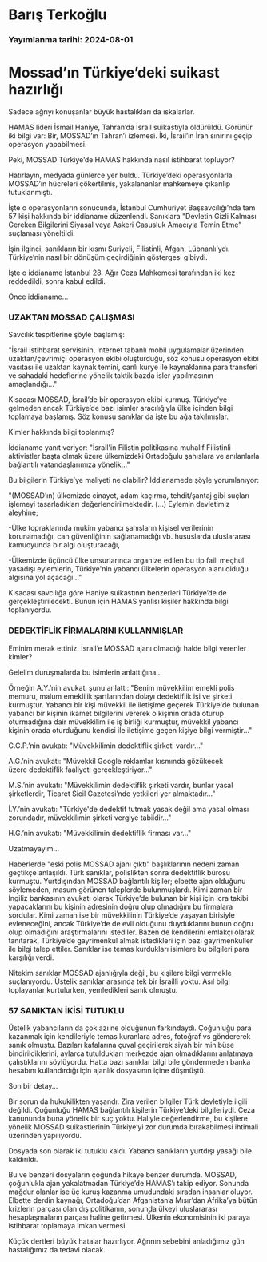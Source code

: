 # Barış Terkoğlu

### Yayımlanma tarihi: 2024-08-01

# Mossad’ın Türkiye’deki suikast hazırlığı

Sadece ağrıyı konuşanlar büyük hastalıkları da ıskalarlar.

HAMAS lideri İsmail Haniye, Tahran’da İsrail suikastıyla öldürüldü. Görünür iki bilgi var: Bir, MOSSAD’ın Tahran’ı izlemesi. İki, İsrail’in İran sınırını geçip operasyon yapabilmesi.

Peki, MOSSAD Türkiye’de HAMAS hakkında nasıl istihbarat topluyor?

Hatırlayın, medyada günlerce yer buldu. Türkiye’deki operasyonlarla MOSSAD’ın hücreleri çökertilmiş, yakalananlar mahkemeye çıkarılıp tutuklanmıştı.

İşte o operasyonların sonucunda, İstanbul Cumhuriyet Başsavcılığı’nda tam 57 kişi hakkında bir iddianame düzenlendi. Sanıklara "Devletin Gizli Kalması Gereken Bilgilerini Siyasal veya Askeri Casusluk Amacıyla Temin Etme" suçlaması yöneltildi.

İşin ilginci, sanıkların bir kısmı Suriyeli, Filistinli, Afgan, Lübnanlı’ydı. Türkiye’nin nasıl bir dönüşüm geçirdiğinin göstergesi gibiydi.

İşte o iddianame İstanbul 28. Ağır Ceza Mahkemesi tarafından iki kez reddedildi, sonra kabul edildi.

Önce iddianame…


### UZAKTAN MOSSAD ÇALIŞMASI

Savcılık tespitlerine şöyle başlamış:

"İsrail istihbarat servisinin, internet tabanlı mobil uygulamalar üzerinden uzaktan/çevrimiçi operasyon ekibi oluşturduğu, söz konusu operasyon ekibi vasıtası ile uzaktan kaynak temini, canlı kurye ile kaynaklarına para transferi ve sahadaki hedeflerine yönelik taktik bazda isler yapılmasının amaçlandığı…"

Kısacası MOSSAD, İsrail’de bir operasyon ekibi kurmuş. Türkiye’ye gelmeden ancak Türkiye’de bazı isimler aracılığıyla ülke içinden bilgi toplamaya başlamış. Söz konusu sanıklar da işte bu ağa takılmışlar.

Kimler hakkında bilgi toplanmış?

İddianame yanıt veriyor: "İsrail'in Filistin politikasına muhalif Filistinli aktivistler başta olmak üzere ülkemizdeki Ortadoğulu şahıslara ve anılanlarla bağlantılı vatandaşlarımıza yönelik…"

Bu bilgilerin Türkiye’ye maliyeti ne olabilir? İddianamede şöyle yorumlanıyor:

"(MOSSAD’ın) ülkemizde cinayet, adam kaçırma, tehdit/şantaj gibi suçları işlemeyi tasarladıkları değerlendirilmektedir. (…) Eylemin devletimiz aleyhine;

-Ülke topraklarında mukim yabancı şahısların kişisel verilerinin korunamadığı, can güvenliğinin sağlanamadığı vb. hususlarda uluslararası kamuoyunda bir algı oluşturacağı,

-Ülkemizde üçüncü ülke unsurlarınca organize edilen bu tip faili meçhul yasadışı eylemlerin, Türkiye'nin yabancı ülkelerin operasyon alanı olduğu algısına yol açacağı…"

Kısacası savcılığa göre Haniye suikastının benzerleri Türkiye’de de gerçekleştirilecekti. Bunun için HAMAS yanlısı kişiler hakkında bilgi toplanıyordu.


### DEDEKTİFLİK FİRMALARINI KULLANMIŞLAR

Eminim merak ettiniz. İsrail’e MOSSAD ajanı olmadığı halde bilgi verenler kimler?

Gelelim duruşmalarda bu isimlerin anlattığına…

Örneğin A.Y.’nin avukatı şunu anlattı: "Benim müvekkilim emekli polis memuru, malum emeklilik şartlarından dolayı dedektiflik işi ve şirketi kurmuştur. Yabancı bir kişi müvekkil ile iletişime geçerek Türkiye'de bulunan yabancı bir kişinin ikamet bilgilerini vererek o kişinin orada oturup oturmadığına dair müvekkilim ile iş birliği kurmuştur, müvekkil yabancı kişinin orada oturduğunu kendisi ile iletişime geçen kişiye bilgi vermiştir…"

C.C.P.’nin avukatı: "Müvekkilimin dedektiflik şirketi vardır…"

A.G.’nin avukatı: "Müvekkil Google reklamlar kısmında gözükecek üzere dedektiflik faaliyeti gerçekleştiriyor…"

M.S.’nin avukatı: "Müvekkilimin dedektiflik şirketi vardır, bunlar yasal şirketlerdir, Ticaret Sicil Gazetesi’nde yetkileri yer almaktadır…"

İ.Y.’nin avukatı: "Türkiye'de dedektif tutmak yasak değil ama yasal olması zorundadır, müvekkilimin şirketi vergiye tabiidir…"

H.G.’nin avukatı: "Müvekkilimin dedektiflik firması var…"

Uzatmayayım…

Haberlerde "eski polis MOSSAD ajanı çıktı" başlıklarının nedeni zaman geçtikçe anlaşıldı. Türk sanıklar, polislikten sonra dedektiflik bürosu kurmuştu. Yurtdışından MOSSAD bağlantılı kişiler; elbette ajan olduğunu söylemeden, masum görünen taleplerde bulunmuşlardı. Kimi zaman bir İngiliz bankasının avukatı olarak Türkiye’de bulunan bir kişi için icra takibi yapacaklarını bu kişinin adresinin doğru olup olmadığını bu firmalara sordular. Kimi zaman ise bir müvekkilinin Türkiye’de yaşayan birisiyle evleneceğini, ancak Türkiye’de de evli olduğunu duyduklarını bunun doğru olup olmadığını araştırmalarını istediler. Bazen de kendilerini emlakçı olarak tanıtarak, Türkiye’de gayrimenkul almak istedikleri için bazı gayrimenkuller ile bilgi talep ettiler. Sanıklar ise temas kurdukları isimlere bu bilgileri para karşılığı verdi.

Nitekim sanıklar MOSSAD ajanlığıyla değil, bu kişilere bilgi vermekle suçlanıyordu. Üstelik sanıklar arasında tek bir İsrailli yoktu. Asıl bilgi toplayanlar kurtulurken, yemledikleri sanık olmuştu.


### 57 SANIKTAN İKİSİ TUTUKLU

Üstelik yabancıların da çok azı ne olduğunun farkındaydı. Çoğunluğu para kazanmak için kendileriyle temas kuranlara adres, fotoğraf vs göndererek sanık olmuştu. Bazıları kafalarına çuval geçirilerek siyah bir minibüse bindirildiklerini, aylarca tutuldukları merkezde ajan olmadıklarını anlatmaya çalıştıklarını söylüyordu. Hatta bazı sanıklar bilgi bile göndermeden banka hesabını kullandırdığı için ajanlık dosyasının içine düşmüştü.

Son bir detay…

Bir sorun da hukukilikten yaşandı. Zira verilen bilgiler Türk devletiyle ilgili değildi. Çoğunluğu HAMAS bağlantılı kişilerin Türkiye’deki bilgileriydi. Ceza kanununda buna yönelik bir suç yoktu. Haliyle değerlendirme, bu kişilere yönelik MOSSAD suikastlerinin Türkiye’yi zor durumda bırakabilmesi ihtimali üzerinden yapılıyordu.

Dosyada son olarak iki tutuklu kaldı. Yabancı sanıkların yurtdışı yasağı bile kaldırıldı.

Bu ve benzeri dosyaların çoğunda hikaye benzer durumda. MOSSAD, çoğunlukla ajan yakalatmadan Türkiye’de HAMAS’ı takip ediyor. Sonunda mağdur olanlar ise üç kuruş kazanma umudundaki sıradan insanlar oluyor. Elbette derdin kaynağı, Ortadoğu’dan Afganistan’a Mısır’dan Afrika’ya bütün krizlerin parçası olan dış politikanın, sonunda ülkeyi uluslararası hesaplaşmaların parçası haline getirmesi. Ülkenin ekonomisinin iki paraya istihbarat toplamaya imkan vermesi.

Küçük dertleri büyük hatalar hazırlıyor. Ağrının sebebini anladığımız gün hastalığımız da tedavi olacak.

